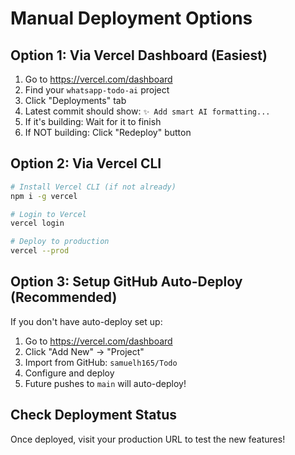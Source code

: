 # Manual Deployment Options

## Option 1: Via Vercel Dashboard (Easiest)
1. Go to https://vercel.com/dashboard
2. Find your `whatsapp-todo-ai` project
3. Click "Deployments" tab
4. Latest commit should show: `✨ Add smart AI formatting...`
5. If it's building: Wait for it to finish
6. If NOT building: Click "Redeploy" button

## Option 2: Via Vercel CLI
```bash
# Install Vercel CLI (if not already)
npm i -g vercel

# Login to Vercel
vercel login

# Deploy to production
vercel --prod
```

## Option 3: Setup GitHub Auto-Deploy (Recommended)
If you don't have auto-deploy set up:
1. Go to https://vercel.com/dashboard
2. Click "Add New" → "Project"
3. Import from GitHub: `samuelh165/Todo`
4. Configure and deploy
5. Future pushes to `main` will auto-deploy!

## Check Deployment Status
Once deployed, visit your production URL to test the new features!

